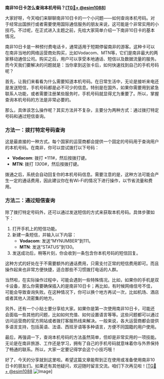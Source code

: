 **南非10日卡怎么查询本机号码？[[TG💪+ @esim1088](https://t.me/s/esim1088)]**

大家好呀，今天咱们来聊聊南非10日卡的一个小问题——如何查询本机号码。对于经常出国旅行或者需要使用国际通信服务的朋友来说，这可能是个非常实用的小技巧。不过呢，在正式进入主题之前，先给大家简单介绍一下南非10日卡的基本情况。

南非10日卡是一种预付费电话卡，通常适用于短期停留南非的游客。这种卡可以在南非当地的网络运营商处购买，比如Vodacom、MTN等，它们是南非最大的两家移动通信公司。购买之后，用户可以享受本地通话、短信以及数据流量的服务。而今天我们要解决的问题就是：当你拿到这张卡后，如何快速找到自己的手机号码呢？

首先，让我们来看看为什么需要知道本机号码。在日常生活中，无论是接听来电还是发送短信，手机号码都是必不可少的信息。特别是在国外，如果你需要用到紧急联系人功能，或者需要注册某些服务时，手机号码就显得尤为重要了。所以，掌握查询本机号码的方法是非常必要的。

那么，具体该怎么操作呢？其实方法并不复杂，主要分为两种方式：通过拨打特定号码和通过短信查询。

### 方法一：拨打特定号码查询

这是最直接的一种方式。每个国家的运营商都会提供一个固定的号码用于查询用户的本机号码。在南非，你可以尝试拨打以下号码：

- **Vodacom**: 拨打 *111#，然后按拨打键。
- **MTN**: 拨打 *130*0#，然后按拨打键。

拨通之后，系统会自动回复你的本机号码信息。需要注意的是，这种方法可能会产生一定的通话费用，因此建议你在有Wi-Fi的情况下进行操作，以节省流量和费用。

### 方法二：通过短信查询

除了拨打特定号码外，还可以通过发送短信的方式来获取本机号码。具体步骤如下：

1. 打开手机上的短信功能。
2. 新建一条短信，并输入以下内容：
   - **Vodacom**: 发送“MYNUMBER”到111。
   - **MTN**: 发送“STATUS”到130。
3. 发送成功后，稍等片刻，你会收到一条包含你本机号码的短信回复。

这种方式的好处在于不需要额外的通话费用，只需支付正常的短信费用即可。而且操作起来也非常方便快捷，适合那些不习惯拨打电话的人群。

当然啦，在实际操作过程中，可能会遇到一些特殊情况。比如，如果你的手机是双卡设备，那么你需要确保插入的是南非10日卡；再比如，有时候网络信号不佳，可能会导致查询失败。在这种情况下，你可以换个地方再试一次，比如机场、酒店或者其他人流密集的地方。

另外，还有一个小贴士要分享给大家。如果你是第一次使用南非10日卡，可能还会面临一些其他的问题，比如如何充值、如何设置语言等等。这些问题都可以通过访问运营商的官方网站或者拨打客服热线来解决。一般来说，各大运营商都会提供多语言支持，包括英语、法语、西班牙语等多种语言，方便不同国籍的用户使用。

最后，再强调一下，查询本机号码的方法虽然简单，但却是非常实用的一项技能。无论是在南非旅游、工作还是学习，拥有了自己的手机号码就意味着你与外界保持了畅通的联系。所以，大家一定要记得学会这个小技巧哦！

好了，今天的分享就到这里啦。希望这篇文章能帮到正在使用或准备使用南非10日卡的朋友们。如果还有其他疑问，欢迎随时留言交流。咱们下次再见啦！[[TG💪+ @esim1088](https://t.me/s/esim1088) ![Image](https://i.postimg.cc/4NQfJmqS/Snipaste-2025-05-13-00-14-12.png)]